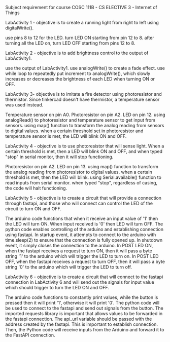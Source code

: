 Subject requirement for course COSC 111B - CS ELECTIVE 3 - Internet of Things

LabActivity 1 - objective is to create a running light from right to left using digitalWrite().

use pins 8 to 12 for the LED. turn LED ON starting from pin 12 to 8. after turning all the LED on, turn LED OFF starting from pins 12 to 8.

LabActivity 2 - objective is to add brightness control to the output of LabActivity1.

use the output of LabActivity1. use analogWrite() to create a fade effect. use while loop to repeatedly put increment to analogWrite(), which slowly increases or decreases the brightness of each LED when turning ON or OFF.

LabActivity 3- objective is to imitate a fire detector using photoresistor and thermistor. Since tinkercad doesn't have thermistor, a temperature sensor was used instead.

Temperature sensor on pin A0. Photoresistor on pin A2. LED on pin 12. using analogRead() to photoresistor and temperature sensor to get input from sensors. using map() function to transform the analog reading from sensors to digital values. when a certain threshold set in photoresistor and temperature sensor is met, the LED will blink ON and OFF.

LabActivity 4 - objective is to use photoresistor that will sense light. When a certain threshold is met, then a LED will blink ON and OFF, and when typed "stop" in serial monitor, then it will stop functioning.

Photoresistor on pin A2. LED on pin 13. using map() function to transform the analog reading from photoresistor to digital values. when a certain threshold is met, then the LED will blink. using Serial.available() function to read inputs from serial monitor. when typed "stop", regardless of casing, the code will halt functioning.

LabActivity 5 - objective is to create a circuit that will provide a connection through fastapi, and those who will connect can control the LED of the circuit to turn ON and OFF.

The arduino code functions that when it receive an input value of '1' then the LED will turn ON. When input received is '0' then LED will turn OFF. The python code enables controlling of the arduino and establishing connection using fastapi. In startup event, it attempts to connect to the arduino with time.sleep(2) to ensure that the connection is fully opened up. In shutdown event, it simply closes the connection to the arduino. In POST LED ON, when the fastapi receives a request to turn ON, then it will pass a byte string '1' to the arduino which will trigger the LED to turn on. In POST LED OFF, when the fastapi receives a request to turn OFF, then it will pass a byte string '0' to the arduino which will trigger the LED to turn off.

LabActivity 6 - objective is to create a circuit that will connect to the fastapi connection in LabActivity 6 and will send out the signals for input value which should trigger to turn the LED ON and OFF.

The arduino code functions to constantly print values, while the button is pressed then it will print '1', otherwise it will print '0'. The python code will be used to connect to the fastapi and send out signals from the button. The imported requests library is important that allows values to be forwarded in the fastapi connection. The api_url variable should be passed with the address created by the fastapi. This is important to establish connection. Then, the Python code will receive inputs from the Arduino and forward it to the FastAPI connection.
